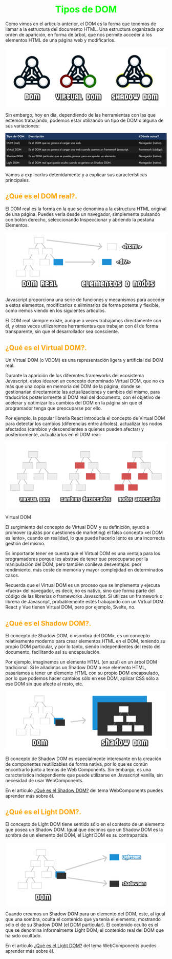 # <span style="color:lime"><center>Tipos de DOM</center></span>

Como vimos en el artículo anterior, el DOM es la forma que tenemos de llamar a la estructura del documento HTML. Una estructura organizada por orden de aparición, en forma de árbol, que nos permite acceder a los elementos HTML de una página web y modificarlos.

![alt text](./imagenes-tipos-de-dom/tipos-dom.png)

Sin embargo, hoy en día, dependiendo de las herramientas con las que estemos trabajando, podemos estar utilizando un tipo de DOM o alguna de sus variaciones:

![alt text](./imagenes-tipos-de-dom/image.png)

Vamos a explicarlos detenidamente y a explicar sus características principales.

## <span style="color:orange">¿Qué es el DOM real?.</span>
El DOM real es la forma en la que se denomina a la estructura HTML original de una página. Puedes verla desde un navegador, simplemente pulsando con botón derecho, seleccionando Inspeccionar y abriendo la pestaña Elementos.

![alt text](./imagenes-tipos-de-dom/dom-real.png)

Javascript proporciona una serie de funciones y mecanismos para acceder a estos elementos, modificarlos o eliminarlos de forma potente y flexible, como iremos viendo en los siguientes artículos.

El DOM real siempre existe, aunque a veces trabajamos directamente con él, y otras veces utilizaremos herramientas que trabajan con él de forma transparente, sin que el desarrollador sea consciente.

## <span style="color:orange">¿Qué es el Virtual DOM?.</span>
Un Virtual DOM (o VDOM) es una representación ligera y artificial del DOM real.

Durante la aparición de los diferentes frameworks del ecosistema Javascript, estos idearon un concepto denominado Virtual DOM, que no es más que una copia en memoria del DOM de la página, donde se gestionarían directamente las actualizaciones y cambios del mismo, para traducirlos posteriormente al DOM real del documento, con el objetivo de acelerar y optimizar los cambios del DOM en la página sin que el programador tenga que preocuparse por ello.

Por ejemplo, la popular librería React introducía el concepto de Virtual DOM para detectar los cambios (diferencias entre árboles), actualizar los nodos afectados (cambios y descendientes a quienes pueden afectar) y posteriormente, actualizarlos en el DOM real:

![alt text](./imagenes-tipos-de-dom/virtual-dom.png)

Virtual DOM

El surgimiento del concepto de Virtual DOM y su definición, ayudó a promover (quizás por cuestiones de marketing) el falso concepto «el DOM es lento», cuando en realidad, lo que puede hacerlo lento es una incorrecta gestión del mismo.

Es importante tener en cuenta que el Virtual DOM es una ventaja para los programadores porque les abstrae de tener que preocuparse por la manipulación del DOM, pero también conlleva desventajas: peor rendimiento, más coste de memoria y mayor complejidad en determinados casos.

Recuerda que el Virtual DOM es un proceso que se implementa y ejecuta «fuera» del navegador, es decir, no es nativo, sino que forma parte del código de las librerías o frameworks Javascript. Si utilizas un framework o librería de Javascript, probablemente estés trabajando con un Virtual DOM. React y Vue tienen Virtual DOM, pero por ejemplo, Svelte, no.

## <span style="color:orange">¿Qué es el Shadow DOM?.</span>
El concepto de Shadow DOM, o «sombra del DOM», es un concepto relativamente moderno para crear elementos HTML en el DOM, teniendo su propio DOM particular, y por lo tanto, siendo independientes del resto del documento, facilitando así su encapsulación.

Por ejemplo, imaginemos un elemento HTML (en azul) en un árbol DOM tradicional. Si le añadimos un Shadow DOM a ese elemento HTML, pasaríamos a tener un elemento HTML con su propio DOM encapsulado, por lo que podemos hacer cambios sólo en ese DOM, aplicar CSS sólo a ese DOM sin que afecte al resto, etc.

![alt text](./imagenes-tipos-de-dom/shadow-dom.png)

El concepto de Shadow DOM es especialmente interesante en la creación de componentes reutilizables de forma nativa, por lo que es común encontrarlo junto a temas de Web Components. Sin embargo, es una característica independiente que puede utilizarse en Javascript vanilla, sin necesidad de usar WebComponents.

En el artículo [¿Qué es el Shadow DOM?](https://lenguajejs.com/webcomponents/shadow-dom/que-es-shadow-dom/) del tema WebComponents puedes aprender más sobre él.

## <span style="color:orange">¿Qué es el Light DOM?.</span>
El concepto de Light DOM tiene sentido sólo en el contexto de un elemento que posea un Shadow DOM. Igual que decimos que un Shadow DOM es la sombra de un elemento del DOM, el Light DOM es su contrapartida.

![alt text](./imagenes-tipos-de-dom/light-dom.png)

Cuando creamos un Shadow DOM para un elemento del DOM, este, al igual que una sombra, oculta el contenido que ya tenía el elemento, mostrando sólo el de su Shadow DOM (el DOM particular). El contenido oculto es el que se denomina informalmente Light DOM, el contenido real del DOM que ha sido ocultado.

En el artículo [¿Qué es el Light DOM?](https://lenguajejs.com/webcomponents/shadow-dom/light-dom-shadow-dom/) del tema WebComponents puedes aprender más sobre él.